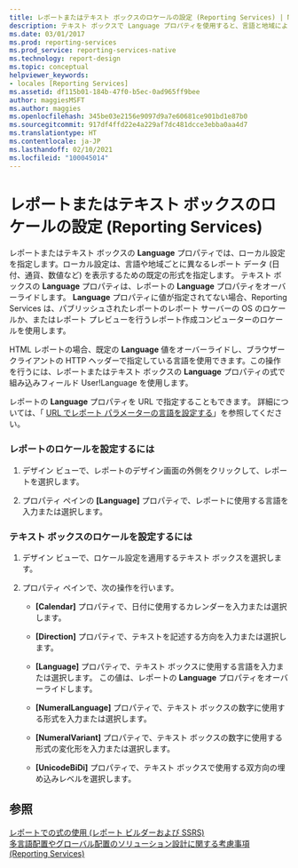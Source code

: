 ```yaml
---
title: レポートまたはテキスト ボックスのロケールの設定 (Reporting Services) | Microsoft Docs
description: テキスト ボックスで Language プロパティを使用すると、言語と地域によって表示が異なるデータに、レポート ビルダーでロケール設定を書式指定できます。
ms.date: 03/01/2017
ms.prod: reporting-services
ms.prod_service: reporting-services-native
ms.technology: report-design
ms.topic: conceptual
helpviewer_keywords:
- locales [Reporting Services]
ms.assetid: df115b01-184b-47f0-b5ec-0ad965ff9bee
author: maggiesMSFT
ms.author: maggies
ms.openlocfilehash: 345be03e2156e9097d9a7e60681ce901bd1e87b0
ms.sourcegitcommit: 917df4ffd22e4a229af7dc481dcce3ebba0aa4d7
ms.translationtype: HT
ms.contentlocale: ja-JP
ms.lasthandoff: 02/10/2021
ms.locfileid: "100045014"
---
```

# <a name="set-the-locale-for-a-report-or-text-box-reporting-services"></a>レポートまたはテキスト ボックスのロケールの設定 (Reporting Services)
  レポートまたはテキスト ボックスの **Language** プロパティでは、ローカル設定を指定します。ローカル設定は、言語や地域ごとに異なるレポート データ (日付、通貨、数値など) を表示するための既定の形式を指定します。 テキスト ボックスの **Language** プロパティは、レポートの **Language** プロパティをオーバーライドします。 **Language** プロパティに値が指定されてない場合、Reporting Services は、パブリッシュされたレポートのレポート サーバーの OS のロケールか、またはレポート プレビューを行うレポート作成コンピューターのロケールを使用します。  
  
 HTML レポートの場合、既定の **Language** 値をオーバーライドし、ブラウザー クライアントの HTTP ヘッダーで指定している言語を使用できます。この操作を行うには、レポートまたはテキスト ボックスの **Language** プロパティの式で組み込みフィールド User!Language を使用します。  
  
 レポートの **Language** プロパティを URL で指定することもできます。 詳細については、「 [URL でレポート パラメーターの言語を設定する](../../reporting-services/set-the-language-for-report-parameters-in-a-url.md)」を参照してください。  
  
### <a name="to-set-the-locale-for-a-report"></a>レポートのロケールを設定するには  
  
1.  デザイン ビューで、レポートのデザイン画面の外側をクリックして、レポートを選択します。  
  
2.  プロパティ ペインの **[Language]** プロパティで、レポートに使用する言語を入力または選択します。  
  
### <a name="to-set-the-locale-for-a-text-box"></a>テキスト ボックスのロケールを設定するには  
  
1.  デザイン ビューで、ロケール設定を適用するテキスト ボックスを選択します。  
  
2.  プロパティ ペインで、次の操作を行います。  
  
    -   **[Calendar]** プロパティで、日付に使用するカレンダーを入力または選択します。  
  
    -   **[Direction]** プロパティで、テキストを記述する方向を入力または選択します。  
  
    -   **[Language]** プロパティで、テキスト ボックスに使用する言語を入力または選択します。 この値は、レポートの **Language** プロパティをオーバーライドします。  
  
    -   **[NumeralLanguage]** プロパティで、テキスト ボックスの数字に使用する形式を入力または選択します。  
  
    -   **[NumeralVariant]** プロパティで、テキスト ボックスの数字に使用する形式の変化形を入力または選択します。  
  
    -   **[UnicodeBiDi]** プロパティで、テキスト ボックスで使用する双方向の埋め込みレベルを選択します。  
  
## <a name="see-also"></a>参照  
 [レポートでの式の使用 (レポート ビルダーおよび SSRS)](../../reporting-services/report-design/expression-uses-in-reports-report-builder-and-ssrs.md)   
 [多言語配置やグローバル配置のソリューション設計に関する考慮事項 (Reporting Services)](/previous-versions/sql/)  
  
